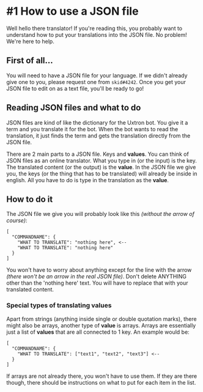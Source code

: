 # #1 How to use a JSON file
Well hello there translator! If you're reading this, you probably want to understand how to put your translations into the JSON file. No problem! We're here to help.

## First of all...
You will need to have a JSON file for your language. If we didn't already give one to you, please request one from `skid#4242`. Once you get your JSON file to edit on as a text file, you'll be ready to go!

## Reading JSON files and what to do
JSON files are kind of like the dictionary for the Uxtron bot. You give it a term and you translate it for the bot. When the bot wants to read the translation, it just finds the term and gets the translation directly from the JSON file. 

There are 2 main parts to a JSON file. Keys and **values**. You can think of JSON files as an online translator. What you type in (or the input) is the key. The translated content (or the output) is the **value**. In the JSON file we give you, the keys (or the thing that has to be translated) will already be inside in english. All you have to do is type in the translation as the **value**.

## How to do it
The JSON file we give you will probably look like this *(without the arrow of course)*:
```
[
  "COMMANDNAME": {
    "WHAT TO TRANSLATE": "nothing here", <--
    "WHAT TO TRANSLATE": "nothing here"
  }
]
```
You won't have to worry about anything except for the line with the arrow *(there won't be an arrow in the real JSON file)*. Don't delete ANYTHING other than the 'nothing here' text. You will have to replace that with your translated content.

### Special types of translating values
Apart from strings (anything inside single or double quotation marks), there might also be arrays, another type of **value** is arrays. Arrays are essentially just a list of **values** that are all connected to 1 key. An example would be:
```
[
  "COMMANDNAME": {
    "WHAT TO TRANSLATE": ["text1", "text2", "text3"] <--
  }
]
```
If arrays are not already there, you won't have to use them. If they are there though, there should be instructions on what to put for each item in the list.
